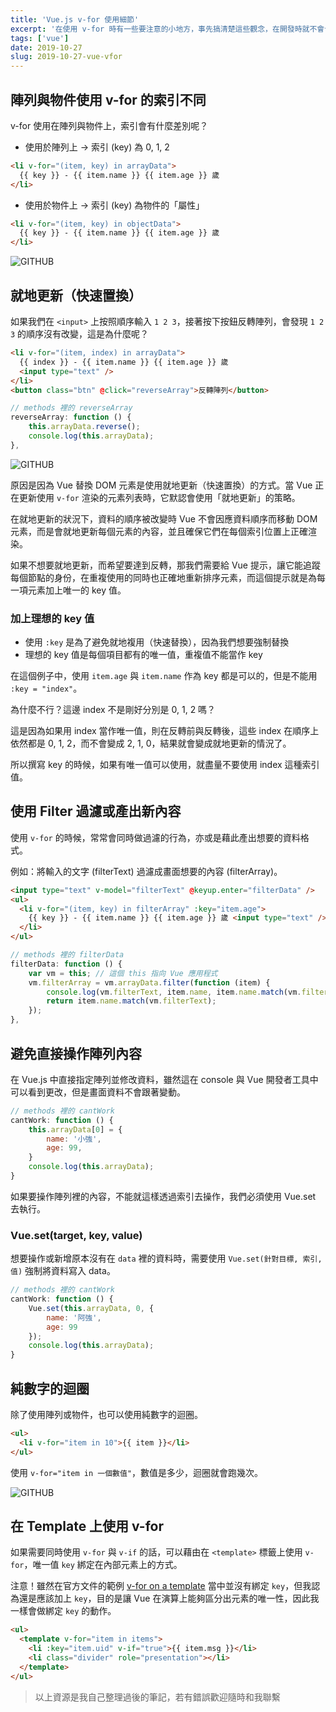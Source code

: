 ```yaml
---
title: 'Vue.js v-for 使用細節'
excerpt: '在使用 v-for 時有一些要注意的小地方，事先搞清楚這些觀念，在開發時就不會卡關哩。'
tags: ['vue']
date: 2019-10-27
slug: 2019-10-27-vue-vfor
---
```


## 陣列與物件使用 v-for 的索引不同

v-for 使用在陣列與物件上，索引會有什麼差別呢？

- 使用於陣列上 → 索引 (key) 為 0, 1, 2

```html
<li v-for="(item, key) in arrayData">
  {{ key }} - {{ item.name }} {{ item.age }} 歲
</li>
```

- 使用於物件上 → 索引 (key) 為物件的「屬性」

```html
<li v-for="(item, key) in objectData">
  {{ key }} - {{ item.name }} {{ item.age }} 歲
</li>
```

![GITHUB](https://i.imgur.com/1t52XOi.png)

## 就地更新（快速置換）

如果我們在 `<input>` 上按照順序輸入 `1 2 3`，接著按下按鈕反轉陣列，會發現 `1 2 3` 的順序沒有改變，這是為什麼呢？

```html
<li v-for="(item, index) in arrayData">
  {{ index }} - {{ item.name }} {{ item.age }} 歲
  <input type="text" />
</li>
<button class="btn" @click="reverseArray">反轉陣列</button>
```

```javascript
// methods 裡的 reverseArray
reverseArray: function () {
    this.arrayData.reverse();
    console.log(this.arrayData);
},
```

![GITHUB](https://i.imgur.com/dtGwmPe.png)

原因是因為 Vue 替換 DOM 元素是使用就地更新（快速置換）的方式。當 Vue 正在更新使用 `v-for` 渲染的元素列表時，它默認會使用「就地更新」的策略。

在就地更新的狀況下，資料的順序被改變時 Vue 不會因應資料順序而移動 DOM 元素，而是會就地更新每個元素的內容，並且確保它們在每個索引位置上正確渲染。

如果不想要就地更新，而希望要達到反轉，那我們需要給 Vue 提示，讓它能追蹤每個節點的身份，在重複使用的同時也正確地重新排序元素，而這個提示就是為每一項元素加上唯一的 key 值。

### 加上理想的 key 值

- 使用 `:key` 是為了避免就地複用（快速替換），因為我們想要強制替換
- 理想的 key 值是每個項目都有的唯一值，重複值不能當作 key

在這個例子中，使用 `item.age` 與 `item.name` 作為 key 都是可以的，但是不能用 `:key = "index"`。

為什麼不行？這邊 index 不是剛好分別是 0, 1, 2 嗎？

這是因為如果用 index 當作唯一值，則在反轉前與反轉後，這些 index 在順序上依然都是 0, 1, 2，而不會變成 2, 1, 0，結果就會變成就地更新的情況了。

所以撰寫 key 的時候，如果有唯一值可以使用，就盡量不要使用 index 這種索引值。

## 使用 Filter 過濾或產出新內容

使用 `v-for` 的時候，常常會同時做過濾的行為，亦或是藉此產出想要的資料格式。

例如：將輸入的文字 (filterText) 過濾成畫面想要的內容 (filterArray)。

```html
<input type="text" v-model="filterText" @keyup.enter="filterData" />
<ul>
  <li v-for="(item, key) in filterArray" :key="item.age">
    {{ key }} - {{ item.name }} {{ item.age }} 歲 <input type="text" />
  </li>
</ul>
```

```javascript
// methods 裡的 filterData
filterData: function () {
    var vm = this; // 這個 this 指向 Vue 應用程式
    vm.filterArray = vm.arrayData.filter(function (item) {
        console.log(vm.filterText, item.name, item.name.match(vm.filterText));
        return item.name.match(vm.filterText);
    });
},
```

## 避免直接操作陣列內容

在 Vue.js 中直接指定陣列並修改資料，雖然這在 console 與 Vue 開發者工具中可以看到更改，但是畫面資料不會跟著變動。

```javascript
// methods 裡的 cantWork
cantWork: function () {
    this.arrayData[0] = {
        name: '小強',
        age: 99,
    }
    console.log(this.arrayData);
}
```

如果要操作陣列裡的內容，不能就這樣透過索引去操作，我們必須使用 Vue.set 去執行。

### Vue.set(target, key, value)

想要操作或新增原本沒有在 `data` 裡的資料時，需要使用 `Vue.set(針對目標, 索引, 值)` 強制將資料寫入 data。

```javascript
// methods 裡的 cantWork
cantWork: function () {
    Vue.set(this.arrayData, 0, {
        name: '阿強',
        age: 99
    });
    console.log(this.arrayData);
}
```

## 純數字的迴圈

除了使用陣列或物件，也可以使用純數字的迴圈。

```html
<ul>
  <li v-for="item in 10">{{ item }}</li>
</ul>
```

使用 `v-for="item in 一個數值"`，數值是多少，迴圈就會跑幾次。

![GITHUB](https://i.imgur.com/ru3DkBm.png)

## 在 Template 上使用 v-for

如果需要同時使用 `v-for` 與 `v-if` 的話，可以藉由在 `<template>` 標籤上使用 `v-for`，唯一值 `key` 綁定在內部元素上的方式。

注意！雖然在官方文件的範例 [v-for on a template](https://vuejs.org/v2/guide/list.html#v-for-on-a-lt-template-gt) 當中並沒有綁定 `key`，但我認為還是應該加上 `key`，目的是讓 Vue 在演算上能夠區分出元素的唯一性，因此我一樣會做綁定 `key` 的動作。

```html
<ul>
  <template v-for="item in items">
    <li :key="item.uid" v-if="true">{{ item.msg }}</li>
    <li class="divider" role="presentation"></li>
  </template>
</ul>
```

> 以上資源是我自己整理過後的筆記，若有錯誤歡迎隨時和我聯繫
